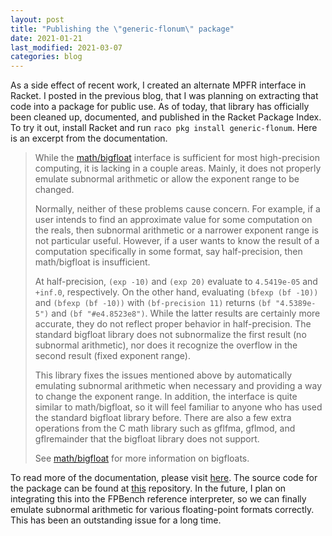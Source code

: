 ```yaml
---
layout: post
title: "Publishing the \"generic-flonum\" package"
date: 2021-01-21
last_modified: 2021-03-07
categories: blog
---
```


As a side effect of recent work, I created an alternate MPFR interface in Racket. I posted in the previous blog, that I was planning on extracting that code into a package for public use. As of today, that library has officially been cleaned up, documented, and published in the Racket Package Index. To try it out, install Racket and run `raco pkg install generic-flonum`. Here is an excerpt from the documentation.

> While the [math/bigfloat](https://docs.racket-lang.org/math/bigfloat.html) interface is sufficient for most high-precision computing, it is lacking in a couple areas. Mainly, it does not properly emulate subnormal arithmetic or allow the exponent range to be changed.
> 
> Normally, neither of these problems cause concern. For example, if a user intends to find an approximate value for some computation on the reals, then subnormal arithmetic or a narrower exponent range is not particular useful. However, if a user wants to know the result of a computation specifically in some format, say half-precision, then math/bigfloat is insufficient.
> 
> At half-precision, `(exp -10)` and `(exp 20)` evaluate to `4.5419e-05` and `+inf.0`, respectively. On the other hand, evaluating `(bfexp (bf -10))` and `(bfexp (bf -10))` with `(bf-precision 11)` returns `(bf "4.5389e-5")` and `(bf "#e4.8523e8")`. While the latter results are certainly more accurate, they do not reflect proper behavior in half-precision. The standard bigfloat library does not subnormalize the first result (no subnormal arithmetic), nor does it recognize the overflow in the second result (fixed exponent range).
> 
> This library fixes the issues mentioned above by automatically emulating subnormal arithmetic when necessary and providing a way to change the exponent range. In addition, the interface is quite similar to math/bigfloat, so it will feel familiar to anyone who has used the standard bigfloat library before. There are also a few extra operations from the C math library such as gflfma, gflmod, and gflremainder that the bigfloat library does not support.
> 
> See [math/bigfloat](https://docs.racket-lang.org/math/bigfloat.html) for more information on bigfloats.

To read more of the documentation, please visit [here](https://docs.racket-lang.org/generic-flonum/index.html). The source code for the package can be found at [this](https://github.com/bksaiki/generic-flonum) repository. In the future, I plan on integrating this into the FPBench reference interpreter, so we can finally emulate subnormal arithmetic for various floating-point formats correctly. This has been an outstanding issue for a long time.
